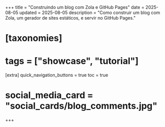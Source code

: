 +++
title = "Construindo um blog com Zola e GitHub Pages"
date = 2025-08-05
updated = 2025-08-05
description = "Como construir um blog com Zola, um gerador de sites estáticos, e servir no GitHub Pages."

# [taxonomies]
# tags = ["showcase", "tutorial"]

[extra]
quick_navigation_buttons = true
toc = true
# social_media_card = "social_cards/blog_comments.jpg"
+++

